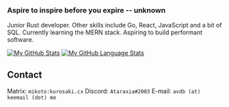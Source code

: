 ### Aspire to inspire before you expire -- unknown

Junior Rust developer. Other skills include Go, React, JavaScript and a bit of SQL. Currently learning the MERN stack. Aspiring to build performant software.

[![My GitHub Stats](https://github-readme-stats.vercel.app/api/?username=avdb13&count_private=true&theme=tokyonight&showicons=true)]()
[![My GitHub Language Stats](https://github-readme-stats.vercel.app/api/top-langs/?username=avdb13&langs_count=5&theme=tokyonight)]()

## Contact

Matrix: `mikoto:kurosaki.cx`
Discord: `Ataraxia#2003`
E-mail: `avdb (at) keemail (dot) me`

